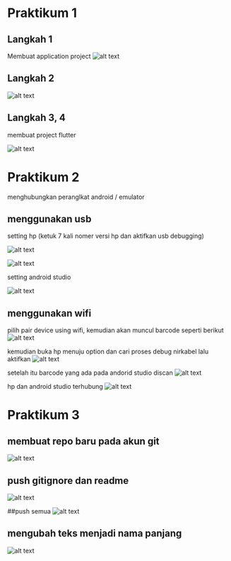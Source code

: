 
# Praktikum 1
## Langkah 1
Membuat application project
![alt text](https://github.com/03Yuma/flutter-fundamental-part1/blob/master/hello_world/images/P1.L1.png?raw=true)

## Langkah 2
![alt text](https://github.com/03Yuma/flutter-fundamental-part1/blob/master/hello_world/images/P1L2.png?raw=true)

## Langkah 3, 4
membuat project flutter

![alt text](https://github.com/03Yuma/flutter-fundamental-part1/blob/master/hello_world/images/P1L4.png?raw=true)

# Praktikum 2
menghubungkan peranglkat android / emulator

## menggunakan usb
setting hp (ketuk 7 kali nomer versi hp dan aktifkan usb debugging)

![alt text](https://github.com/03Yuma/flutter-fundamental-part1/blob/master/hello_world/images/nover.jpg?raw=true)

![alt text](https://github.com/03Yuma/flutter-fundamental-part1/blob/master/hello_world/images/aktif.jpg?raw=true)

setting android studio

![alt text](https://github.com/03Yuma/flutter-fundamental-part1/blob/master/hello_world/images/android.png?raw=true)

## menggunakan wifi
pilih pair device using wifi, kemudian akan muncul barcode seperti berikut
![alt text](https://github.com/03Yuma/flutter-fundamental-part1/blob/master/hello_world/images/barcode.png?raw=true)

kemudian buka hp menuju option dan cari proses debug nirkabel lalu aktifkan
![alt text](https://github.com/03Yuma/flutter-fundamental-part1/blob/master/hello_world/images/hp.jpg?raw=true)

setelah itu barcode yang ada pada andorid studio discan
![alt text](https://github.com/03Yuma/flutter-fundamental-part1/blob/master/hello_world/images/scan.jpg?raw=true)

hp dan android studio terhubung
![alt text](https://github.com/03Yuma/flutter-fundamental-part1/blob/master/hello_world/images/acc.png?raw=true)

# Praktikum 3

## membuat repo baru pada akun git
![alt text](https://github.com/03Yuma/flutter-fundamental-part1/blob/master/hello_world/images/akunbaru.png?raw=true)

## push gitignore dan readme

![alt text](https://github.com/03Yuma/flutter-fundamental-part1/blob/master/hello_world/images/gitnore.png?raw=true)

##push semua
![alt text](https://github.com/03Yuma/flutter-fundamental-part1/blob/master/hello_world/images/semua.png?raw=true)

## mengubah teks menjadi nama panjang
![alt text](https://github.com/03Yuma/flutter-fundamental-part1/blob/master/hello_world/images/01.png?raw=true)
